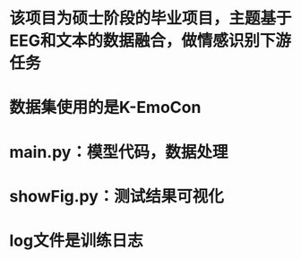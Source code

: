 # 该项目为硕士阶段的毕业项目，主题基于EEG和文本的数据融合，做情感识别下游任务
# 数据集使用的是K-EmoCon
# main.py：模型代码，数据处理
# showFig.py：测试结果可视化
# log文件是训练日志
